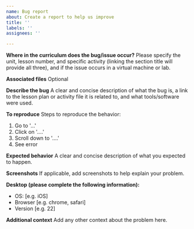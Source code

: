 ```yaml
---
name: Bug report
about: Create a report to help us improve
title: ''
labels: ''
assignees: ''

---
```


**Where in the curriculum does the bug/issue occur?**
Please specify the unit, lesson number, and specific activity (linking the section title will provide all three), and if the issue occurs in a virtual machine or lab.

**Associated files**
Optional

**Describe the bug**
A clear and concise description of what the bug is, a link to the lesson plan or activity file it is related to, and what tools/software were used.

**To reproduce**
Steps to reproduce the behavior:
1. Go to '...'
2. Click on '....'
3. Scroll down to '....'
4. See error

**Expected behavior**
A clear and concise description of what you expected to happen.

**Screenshots**
If applicable, add screenshots to help explain your problem.

**Desktop (please complete the following information):**
 - OS: [e.g. iOS]
 - Browser [e.g. chrome, safari]
 - Version [e.g. 22]

**Additional context**
Add any other context about the problem here.
